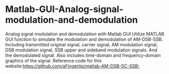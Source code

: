 # Matlab-GUI-Analog-signal-modulation-and-demodulation
Analog signal modulation and demodulation with Matlab GUI
Utilize MATLAB GUI function to simulate the modulation and demodulation of AM-DSB-SSB. Including transmitted original signal, carrier signal, AM modulation signal, DSB modulation signal, SSB upper and sideband modulation signals. And the demodulated signal. Also includes time-domain and frequency-domain graphics of the signal.
Reference code for this website:https://github.com/aFingertip/matlab-AM-DSB-SC-SSB-
